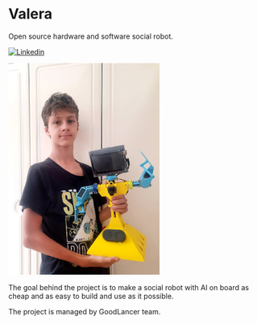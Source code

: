 # Valera
Open source hardware and software social robot.

[![Linkedin](https://img.shields.io/badge/LinkedIn-0077B5?style=for-the-badge&logo=linkedin&logoColor=white)](https://www.linkedin.com/company/robogoodlancer)

<img src="docs/images/ValeraAlex.jpg" width="300">

The goal behind the project is to make a social robot with AI on board as cheap and as easy to build and use as it possible.

The project is managed by GoodLancer team.
